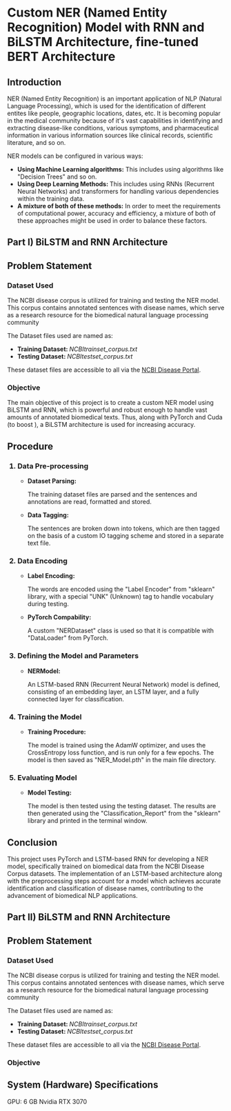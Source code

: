 # Custom NER (Named Entity Recognition) Model with RNN and BiLSTM Architecture, fine-tuned BERT Architecture

## Introduction
<p> NER (Named Entity Recognition) is an important application of NLP (Natural Language Processing), which is used for the identification of different entites like people, geographic locations, dates, etc. 
It is becoming popular in the medical community because of it's vast capabilities in identifying and extracting disease-like conditions, various symptoms, and pharmaceutical information in various information 
sources like clinical records, scientific literature, and so on. </p>
<p> NER models can be configured in various ways: </p>
<ul>
  <li><b>Using Machine Learning algorithms:</b> This includes using algorithms like "Decision Trees" and so on.</li>
  <li><b>Using Deep Learning Methods: </b> This includes using RNNs (Recurrent Neural Networks) and transformers for handling various dependencies within the training data.</li>
  <li><b>A mixture of both of these methods:</b> In order to meet the requirements of computational power, accuracy and efficiency, a mixture of both of these approaches might be used in order to balance these factors.</li>
</ul>

## Part I) BiLSTM and RNN Architecture 

## Problem Statement

### Dataset Used
<p>The NCBI disease corpus is utilized for training and testing the NER model. This corpus contains annotated sentences with disease names, which serve as a research resource for the biomedical natural language processing community</p>
<p>The Dataset files used are named as:</p>
<ul>
  <li><b> Training Dataset: </b> <i>NCBItrainset_corpus.txt</i></li>
  <li><b> Testing Dataset: </b> <i>NCBItestset_corpus.txt</i></li>
</ul>
<p>These dataset files are accessible to all via the <a href = "https://www.ncbi.nlm.nih.gov/CBBresearch/Dogan/DISEASE/">NCBI Disease Portal</a>.
  
### Objective
<p> The main objective of this project is to create a custom NER model using BiLSTM and RNN, which is powerful and robust enough to handle vast amounts of annotated biomedical texts. Thus, along with PyTorch and Cuda (to boost ), a BiLSTM architecture is used for increasing accuracy. </p>

## Procedure
<ol>
  <h3><li>Data Pre-processing</li></h3>
  <ul>
    <li><b>Dataset Parsing:</b><p>The training dataset files are parsed and the sentences and annotations are read, formatted and stored.</p></li>
    <li><b>Data Tagging:</b><p>The sentences are broken down into tokens, which are then tagged on the basis of a custom IO tagging scheme and stored in a separate text file.</p></li>
  </ul>

  <h3><li>Data Encoding</li></h3>
  <ul>
    <li><b>Label Encoding:</b><p>The words are encoded using the "Label Encoder" from "sklearn" library, with a special "UNK" (Unknown) tag to handle vocabulary during testing.</p></li>
    <li><b>PyTorch Compability:</b><p>A custom "NERDataset" class is used so that it is compatible with "DataLoader" from PyTorch.</p></li>
  </ul>

  <h3><li>Defining the Model and Parameters</li></h3>
  <ul>
    <li><b>NERModel:</b><p>An LSTM-based RNN (Recurrent Neural Network) model is defined, consisting of an embedding layer, an LSTM layer, and a fully connected layer for classification.</p></li>
  </ul>

  <h3><li>Training the Model</li></h3>
  <ul>
    <li><b>Training Procedure:</b><p>The model is trained using the AdamW optimizer, and uses the CrossEntropy loss function, and is run only for a few epochs. The model is then saved as "NER_Model.pth" in the main file directory.</p></li>
  </ul>

  <h3><li>Evaluating Model</li></h3>
  <ul>
    <li><b>Model Testing:</b><p>The model is then tested using the testing dataset. The results are then generated using the "Classification_Report" from the "sklearn" library and printed in the terminal window.</p></li>
  </ul>  
</ol>

## Conclusion
<p>This project uses PyTorch and LSTM-based RNN for developing a NER model, specifically trained on biomedical data from the NCBI Disease Corpus datasets. 
The implementation of an LSTM-based architecture along with the preprocessing steps account for a model which achieves accurate identification and 
classification of disease names, contributing to the advancement of biomedical NLP applications.</p>

## Part II) BiLSTM and RNN Architecture 

## Problem Statement

### Dataset Used
<p>The NCBI disease corpus is utilized for training and testing the NER model. This corpus contains annotated sentences with disease names, which serve as a research resource for the biomedical natural language processing community</p>
<p>The Dataset files used are named as:</p>
<ul>
  <li><b> Training Dataset: </b> <i>NCBItrainset_corpus.txt</i></li>
  <li><b> Testing Dataset: </b> <i>NCBItestset_corpus.txt</i></li>
</ul>
<p>These dataset files are accessible to all via the <a href = "https://www.ncbi.nlm.nih.gov/CBBresearch/Dogan/DISEASE/">NCBI Disease Portal</a>.
  
### Objective


## System (Hardware) Specifications
GPU: 6 GB Nvidia RTX 3070